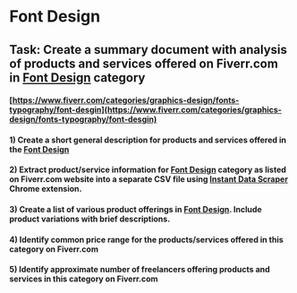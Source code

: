 # Font Design
## Task: Create a summary document with analysis of products and services offered on Fiverr.com in [Font Design](https://www.fiverr.com/categories/graphics-design/fonts-typography/font-desgin) category
#### [https://www.fiverr.com/categories/graphics-design/fonts-typography/font-desgin](https://www.fiverr.com/categories/graphics-design/fonts-typography/font-desgin)
#### 1) Create a short general description for products and services offered in the [Font Design](https://www.fiverr.com/categories/graphics-design/fonts-typography/font-desgin)
#### 2) Extract product/service information for [Font Design](https://www.fiverr.com/categories/graphics-design/fonts-typography/font-desgin) category as listed on Fiverr.com website into a separate CSV file using [Instant Data Scraper](https://chrome.google.com/webstore/detail/instant-data-scraper/ofaokhiedipichpaobibbnahnkdoiiah) Chrome extension.
#### 3) Create a list of various product offerings in [Font Design](https://www.fiverr.com/categories/graphics-design/fonts-typography/font-desgin). Include product variations with brief descriptions.
#### 4) Identify common price range for the products/services offered in this category on Fiverr.com
#### 5) Identify approximate number of freelancers offering products and services in this category on Fiverr.com

